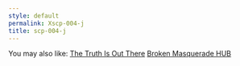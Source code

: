 ```yaml
---
style: default
permalink: Xscp-004-j
title: scp-004-j
---
```

You may also like:
[The Truth Is Out There](http://scp-wiki.net/the-truth-is-out-there)
[Broken Masquerade HUB](http://scp-wiki.net/broken-masquerade-hub)